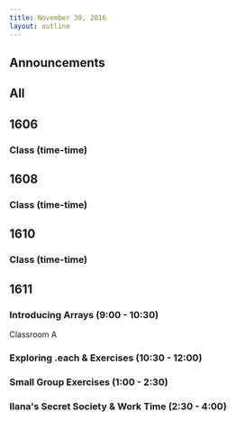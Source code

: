 ```yaml
---
title: November 30, 2016
layout: outline
---
```



## Announcements


## All

## 1606

### Class (time-time)

## 1608

### Class (time-time)

## 1610

### Class (time-time)

## 1611

### Introducing Arrays (9:00 - 10:30)

Classroom A

### Exploring .each & Exercises (10:30 - 12:00)

### Small Group Exercises (1:00 - 2:30)

### Ilana's Secret Society & Work Time (2:30 - 4:00)

